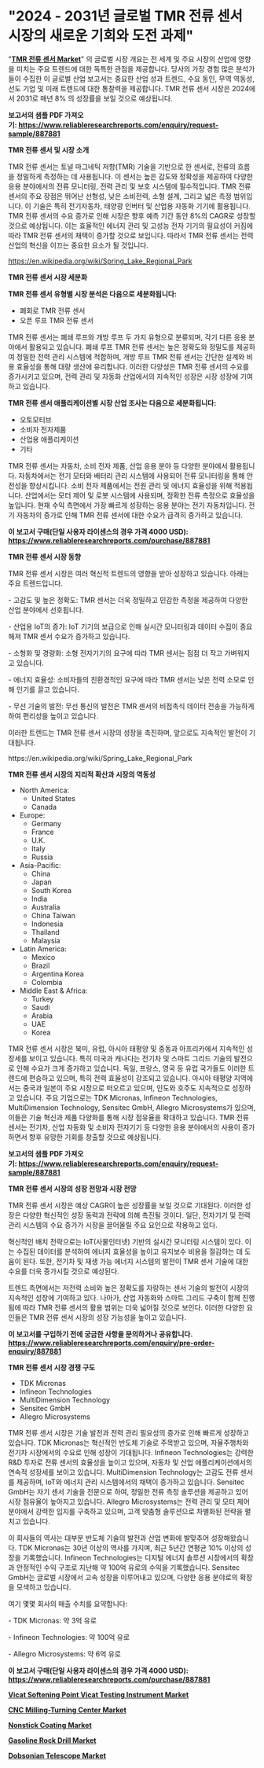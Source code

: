 <p><h1>"2024 - 2031년 글로벌 TMR 전류 센서 시장의 새로운 기회와 도전 과제"</h1></p><p>"<strong><a href="https://www.reliableresearchreports.com/tmr-current-sensor-r887881?utm_campaign=106&utm_medium=7&utm_source=Github&utm_content=ia&utm_term=17102024&utm_id=tmr-current-sensor">TMR 전류 센서 Market</a></strong>" 의 글로벌 시장 개요는 전 세계 및 주요 시장의 산업에 영향을 미치는 주요 트렌드에 대한 독특한 관점을 제공합니다. 당사의 가장 경험 많은 분석가들이 수집한 이 글로벌 산업 보고서는 중요한 산업 성과 트렌드, 수요 동인, 무역 역동성, 선도 기업 및 미래 트렌드에 대한 통찰력을 제공합니다. TMR 전류 센서 시장은 2024에서 2031로 매년 8% 의 성장률을 보일 것으로 예상됩니다.</p>
<p><strong>보고서의 샘플 PDF 가져오기:&nbsp;<a href="https://www.reliableresearchreports.com/enquiry/request-sample/887881?utm_campaign=106&utm_medium=7&utm_source=Github&utm_content=ia&utm_term=17102024&utm_id=tmr-current-sensor">https://www.reliableresearchreports.com/enquiry/request-sample/887881</a></strong></p>
<p><strong>TMR 전류 센서 및 시장 소개</strong></p>
<p><p>TMR 전류 센서는 토널 마그네틱 저항(TMR) 기술을 기반으로 한 센서로, 전류의 흐름을 정밀하게 측정하는 데 사용됩니다. 이 센서는 높은 감도와 정확성을 제공하여 다양한 응용 분야에서의 전류 모니터링, 전력 관리 및 보호 시스템에 필수적입니다. TMR 전류 센서의 주요 장점은 뛰어난 선형성, 낮은 소비전력, 소형 설계, 그리고 넓은 측정 범위입니다. 이 기술은 특히 전기자동차, 태양광 인버터 및 산업용 자동화 기기에 활용됩니다. TMR 전류 센서의 수요 증가로 인해 시장은 향후 예측 기간 동안 8%의 CAGR로 성장할 것으로 예상됩니다. 이는 효율적인 에너지 관리 및 고성능 전자 기기의 필요성이 커짐에 따라 TMR 전류 센서의 채택이 증가할 것으로 보입니다. 따라서 TMR 전류 센서는 전력 산업의 혁신을 이끄는 중요한 요소가 될 것입니다.</p></p>
<p><a href="https://en.wikipedia.org/wiki/Spring_Lake_Regional_Park?utm_campaign=106&utm_medium=7&utm_source=Github&utm_content=ia&utm_term=17102024&utm_id=tmr-current-sensor">https://en.wikipedia.org/wiki/Spring_Lake_Regional_Park</a></p>
<p><strong>TMR 전류 센서 시장 세분화</strong></p>
<p><strong>TMR 전류 센서 유형별 시장 분석은 다음으로 세분화됩니다:</strong></p>
<p><ul><li>폐회로 TMR 전류 센서</li><li>오픈 루프 TMR 전류 센서</li></ul></p>
<p><p>TMR 전류 센서는 폐쇄 루프와 개방 루프 두 가지 유형으로 분류되며, 각기 다른 응용 분야에서 활용되고 있습니다. 폐쇄 루프 TMR 전류 센서는 높은 정확도와 정밀도를 제공하여 정밀한 전력 관리 시스템에 적합하며, 개방 루프 TMR 전류 센서는 간단한 설계와 비용 효율성을 통해 대량 생산에 유리합니다. 이러한 다양성은 TMR 전류 센서의 수요를 증가시키고 있으며, 전력 관리 및 자동화 산업에서의 지속적인 성장은 시장 성장에 기여하고 있습니다.</p></p>
<p><strong>TMR 전류 센서 애플리케이션별 시장 산업 조사는 다음으로 세분화됩니다:</strong></p>
<p><ul><li>오토모티브</li><li>소비자 전자제품</li><li>산업용 애플리케이션</li><li>기타</li></ul></p>
<p><p>TMR 전류 센서는 자동차, 소비 전자 제품, 산업 응용 분야 등 다양한 분야에서 활용됩니다. 자동차에서는 전기 모터와 배터리 관리 시스템에 사용되어 전류 모니터링을 통해 안전성을 향상시킵니다. 소비 전자 제품에서는 전원 관리 및 에너지 효율성을 위해 적용됩니다. 산업에서는 모터 제어 및 로봇 시스템에 사용되며, 정확한 전류 측정으로 효율성을 높입니다. 현재 수익 측면에서 가장 빠르게 성장하는 응용 분야는 전기 자동차입니다. 전기 자동차의 증가로 인해 TMR 전류 센서에 대한 수요가 급격히 증가하고 있습니다.</p></p>
<p><strong>이 보고서 구매(단일 사용자 라이센스의 경우 가격 4000 USD): <a href="https://www.reliableresearchreports.com/purchase/887881?utm_campaign=106&utm_medium=7&utm_source=Github&utm_content=ia&utm_term=17102024&utm_id=tmr-current-sensor">https://www.reliableresearchreports.com/purchase/887881</a></strong></p>
<p><strong>TMR 전류 센서 시장 동향</strong></p>
<p><p>TMR 전류 센서 시장은 여러 혁신적 트렌드의 영향을 받아 성장하고 있습니다. 아래는 주요 트렌드입니다.</p><p>- 고감도 및 높은 정확도: TMR 센서는 더욱 정밀하고 민감한 측정을 제공하여 다양한 산업 분야에서 선호됩니다.</p><p>- 산업용 IoT의 증가: IoT 기기의 보급으로 인해 실시간 모니터링과 데이터 수집이 중요해져 TMR 센서 수요가 증가하고 있습니다.</p><p>- 소형화 및 경량화: 소형 전자기기의 요구에 따라 TMR 센서는 점점 더 작고 가벼워지고 있습니다.</p><p>- 에너지 효율성: 소비자들의 친환경적인 요구에 따라 TMR 센서는 낮은 전력 소모로 인해 인기를 끌고 있습니다.</p><p>- 무선 기술의 발전: 무선 통신의 발전은 TMR 센서의 비접촉식 데이터 전송을 가능하게 하여 편리성을 높이고 있습니다.</p><p>이러한 트렌드는 TMR 전류 센서 시장의 성장을 촉진하며, 앞으로도 지속적인 발전이 기대됩니다.</p></p>
<p>https://en.wikipedia.org/wiki/Spring_Lake_Regional_Park</p>
<p><strong>TMR 전류 센서 시장의 지리적 확산과 시장의 역동성</strong></p>
<p><ul>
    <li>
        North America:
        <ul>
            <li>United States</li>
            <li>Canada</li>
        </ul>
    </li>
    <li>
        Europe:
        <ul>
            <li>Germany</li>
            <li>France</li>
            <li>U.K.</li>
            <li>Italy</li>
            <li>Russia</li>
        </ul>
    </li>
    <li>
        Asia-Pacific:
        <ul>
            <li>China</li>
            <li>Japan</li>
            <li>South Korea</li>
            <li>India</li>
            <li>Australia</li>
            <li>China Taiwan</li>
            <li>Indonesia</li>
            <li>Thailand</li>
            <li>Malaysia</li>
        </ul>
    </li>
    <li>
        Latin America:
        <ul>
            <li>Mexico</li>
            <li>Brazil</li>
            <li>Argentina Korea</li>
            <li>Colombia</li>
        </ul>
    </li>
    <li>
        Middle East & Africa:
        <ul>
            <li>Turkey</li>
            <li>Saudi</li>
            <li>Arabia</li>
            <li>UAE</li>
            <li>Korea</li>
        </ul>
    </li>
    </ul></p>
<p><p>TMR 전류 센서 시장은 북미, 유럽, 아시아 태평양 및 중동과 아프리카에서 지속적인 성장세를 보이고 있습니다. 특히 미국과 캐나다는 전기차 및 스마트 그리드 기술의 발전으로 인해 수요가 크게 증가하고 있습니다. 독일, 프랑스, 영국 등 유럽 국가들도 이러한 트렌드에 편승하고 있으며, 특히 전력 효율성이 강조되고 있습니다. 아시아 태평양 지역에서는 중국과 일본이 주요 시장으로 떠오르고 있으며, 인도와 호주도 지속적으로 성장하고 있습니다. 주요 기업으로는 TDK Micronas, Infineon Technologies, MultiDimension Technology, Sensitec GmbH, Allegro Microsystems가 있으며, 이들은 기술 혁신과 제품 다양화를 통해 시장 점유율을 확대하고 있습니다. TMR 전류 센서는 전기차, 산업 자동화 및 소비자 전자기기 등 다양한 응용 분야에서의 사용이 증가하면서 향후 유망한 기회를 창출할 것으로 예상됩니다.</p></p>
<p><strong>보고서의 샘플 PDF 가져오기:&nbsp;<a href="https://www.reliableresearchreports.com/enquiry/request-sample/887881?utm_campaign=106&utm_medium=7&utm_source=Github&utm_content=ia&utm_term=17102024&utm_id=tmr-current-sensor">https://www.reliableresearchreports.com/enquiry/request-sample/887881</a></strong></p>
<p><strong>TMR 전류 센서 시장의 성장 전망과 시장 전망</strong></p>
<p><p>TMR 전류 센서 시장은 예상 CAGR이 높은 성장률을 보일 것으로 기대된다. 이러한 성장은 다양한 혁신적인 성장 동력과 전략에 의해 촉진될 것이다. 일단, 전자기기 및 전력 관리 시스템의 수요 증가가 시장을 끌어올릴 주요 요인으로 작용하고 있다.</p><p>혁신적인 배치 전략으로는 IoT(사물인터넷) 기반의 실시간 모니터링 시스템이 있다. 이는 수집된 데이터를 분석하여 에너지 효율성을 높이고 유지보수 비용을 절감하는 데 도움이 된다. 또한, 전기차 및 재생 가능 에너지 시스템의 발전이 TMR 센서 기술에 대한 수요를 더욱 증가시킬 것으로 예상된다. </p><p>트렌드 측면에서는 저전력 소비와 높은 정확도를 자랑하는 센서 기술의 발전이 시장의 지속적인 성장에 기여하고 있다. 나아가, 산업 자동화와 스마트 그리드 구축이 함께 진행됨에 따라 TMR 전류 센서의 활용 범위는 더욱 넓어질 것으로 보인다. 이러한 다양한 요인들은 TMR 전류 센서 시장의 성장 가능성을 높이고 있습니다.</p></p>
<p><strong>이 보고서를 구입하기 전에 궁금한 사항을 문의하거나 공유합니다. <a href="https://www.reliableresearchreports.com/enquiry/pre-order-enquiry/887881?utm_campaign=106&utm_medium=7&utm_source=Github&utm_content=ia&utm_term=17102024&utm_id=tmr-current-sensor">https://www.reliableresearchreports.com/enquiry/pre-order-enquiry/887881</a></strong></p>
<p><strong>TMR 전류 센서 시장 경쟁 구도</strong></p>
<p><ul><li>TDK Micronas</li><li>Infineon Technologies</li><li>MultiDimension Technology</li><li>Sensitec GmbH</li><li>Allegro Microsystems</li></ul></p>
<p><p>TMR 전류 센서 시장은 기술 발전과 전력 관리 필요성의 증가로 인해 빠르게 성장하고 있습니다. TDK Micronas는 혁신적인 반도체 기술로 주목받고 있으며, 자율주행차와 전기차 시장에서의 수요로 인해 성장이 기대됩니다. Infineon Technologies는 강력한 R&D 투자로 전류 센서의 효율성을 높이고 있으며, 자동차 및 산업 애플리케이션에서의 연속적 성장세를 보이고 있습니다. MultiDimension Technology는 고감도 전류 센서를 제공하며, IoT와 에너지 관리 시스템에서의 채택이 증가하고 있습니다. Sensitec GmbH는 자기 센서 기술을 전문으로 하여, 정밀한 전류 측정 솔루션을 제공하고 있어 시장 점유율이 높아지고 있습니다. Allegro Microsystems는 전력 관리 및 모터 제어 분야에서 강력한 입지를 구축하고 있으며, 고객 맞춤형 솔루션으로 차별화된 전략을 펼치고 있습니다.</p><p>이 회사들의 역사는 대부분 반도체 기술의 발전과 산업 변화에 발맞추어 성장해왔습니다. TDK Micronas는 30년 이상의 역사를 가지며, 최근 5년간 연평균 10% 이상의 성장을 기록했습니다. Infineon Technologies는 디지털 에너지 솔루션 시장에서의 확장과 안정적인 수익 구조로 지난해 약 100억 유로의 수익을 기록했습니다. Sensitec GmbH는 글로벌 시장에서 고속 성장을 이루어내고 있으며, 다양한 응용 분야로의 확장을 모색하고 있습니다.</p><p>여기 몇몇 회사의 매출 수치를 요약합니다:</p><p>- TDK Micronas: 약 3억 유로</p><p>- Infineon Technologies: 약 100억 유로</p><p>- Allegro Microsystems: 약 6억 유로</p></p>
<p><strong>이 보고서 구매(단일 사용자 라이센스의 경우 가격 4000 USD): <a href="https://www.reliableresearchreports.com/purchase/887881?utm_campaign=106&utm_medium=7&utm_source=Github&utm_content=ia&utm_term=17102024&utm_id=tmr-current-sensor">https://www.reliableresearchreports.com/purchase/887881</a></strong></p>
<p><strong><p><a href="https://github.com/GraceTurner587/Market-Research-Report-List-1/blob/main/vicat-softening-point-vicat-testing-instrument-market.md?utm_campaign=106&utm_medium=7&utm_source=Github&utm_content=ia&utm_term=17102024&utm_id=tmr-current-sensor">Vicat Softening Point Vicat Testing Instrument Market</a></p><p><a href="https://github.com/ParvinKhatun77/Market-Research-Report-List-1/blob/main/cnc-milling-turning-center-market.md?utm_campaign=106&utm_medium=7&utm_source=Github&utm_content=ia&utm_term=17102024&utm_id=tmr-current-sensor">CNC Milling-Turning Center Market</a></p><p><a href="https://www.linkedin.com/pulse/investing-nonstick-coating-market-trends-leading-products-nz9kc?utm_campaign=106&utm_medium=7&utm_source=Github&utm_content=ia&utm_term=17102024&utm_id=tmr-current-sensor">Nonstick Coating Market</a></p><p><a href="https://issuu.com/reportprime-2/docs/gasoline-rock-drill-market-size-203_4ba257ae28a177?utm_campaign=106&utm_medium=7&utm_source=Github&utm_content=ia&utm_term=17102024&utm_id=tmr-current-sensor">Gasoline Rock Drill Market</a></p><p><a href="https://issuu.com/reportprime-2/docs/dobsonian-telescope-market-size-203_def6a0ab2f2d9f?utm_campaign=106&utm_medium=7&utm_source=Github&utm_content=ia&utm_term=17102024&utm_id=tmr-current-sensor">Dobsonian Telescope Market</a></p></strong></p>
<p></p>